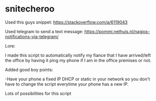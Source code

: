 # snitecheroo

Used this guys snippet: https://stackoverflow.com/a/6119043

Used telegram to send a text message: https://pommi.nethuis.nl/nagios-notifications-via-telegram/

Lore:

I made this script to automatically notify my fiance that I have arrived/left the office by having it ping my phone if I am in the office premises or not.

Added good boy points:

-Have your phone a fixed IP DHCP or static in your network so you don't have to change the script everytime your phone has a new IP.

Lots of possibilities for this script

